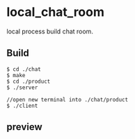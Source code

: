 # local_chat_room
local process build chat room.
## Build
	$ cd ./chat
	$ make
	$ cd ./product
	$ ./server

    //open new terminal into ./chat/product
	$ ./client
## preview

